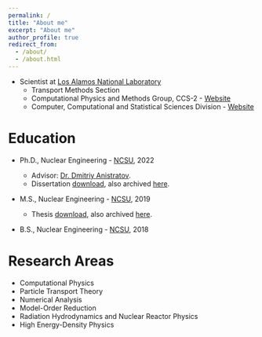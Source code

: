 ```yaml
---
permalink: /
title: "About me"
excerpt: "About me"
author_profile: true
redirect_from:
  - /about/
  - /about.html
---
```


* Scientist at [Los Alamos National Laboratory](https://www.lanl.gov/)
  * Transport Methods Section<br/>
  * Computational Physics and Methods Group, CCS-2 - [Website](https://www.lanl.gov/org/ddste/aldsc/computer-computational-statistical-sciences/computational-physics-methods/index.php)<br/>
  * Computer, Computational and Statistical Sciences Division - [Website](https://www.lanl.gov/org/ddste/aldsc/computer-computational-statistical-sciences/index.php)

Education
======
* Ph.D., Nuclear Engineering - [NCSU](https://www.ne.ncsu.edu/), 2022<br/>
  * Advisor: [Dr. Dmitriy Anistratov](https://www.ne.ncsu.edu/people/dyanistr/).<br/>
  * Dissertation [download](http://josephcoale.github.io/files/JosephCoale_Dissertation.pdf), also archived [here](https://repository.lib.ncsu.edu/handle/1840.20/39782).<br/>

* M.S., Nuclear Engineering - [NCSU](https://www.ne.ncsu.edu/), 2019<br/>
  * Thesis [download](http://josephcoale.github.io/files/jmc-ms-thesis.pdf), also archived [here](https://repository.lib.ncsu.edu/handle/1840.20/37157).<br/>

* B.S., Nuclear Engineering - [NCSU](https://www.ne.ncsu.edu/), 2018

Research Areas
======
* Computational Physics
* Particle Transport Theory
* Numerical Analysis
* Model-Order Reduction
* Radiation Hydrodynamics and Nuclear Reactor Physics
* High Energy-Density Physics
